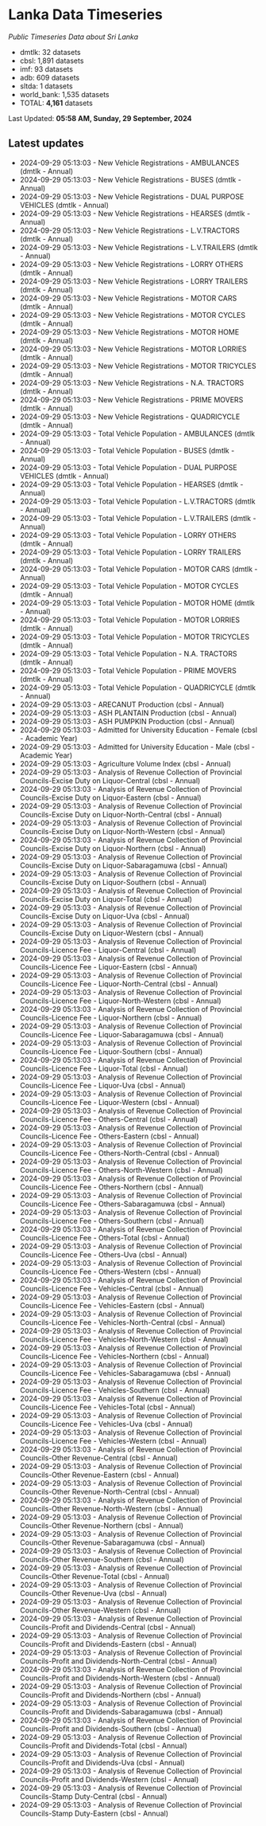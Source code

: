 # Lanka Data Timeseries
*Public Timeseries Data about Sri Lanka*

* dmtlk: 32 datasets
* cbsl: 1,891 datasets
* imf: 93 datasets
* adb: 609 datasets
* sltda: 1 datasets
* world_bank: 1,535 datasets
* TOTAL: **4,161** datasets

Last Updated: **05:58 AM, Sunday, 29 September, 2024**

## Latest updates

* 2024-09-29 05:13:03 - New Vehicle Registrations - AMBULANCES (dmtlk - Annual)
* 2024-09-29 05:13:03 - New Vehicle Registrations - BUSES (dmtlk - Annual)
* 2024-09-29 05:13:03 - New Vehicle Registrations - DUAL PURPOSE VEHICLES (dmtlk - Annual)
* 2024-09-29 05:13:03 - New Vehicle Registrations - HEARSES (dmtlk - Annual)
* 2024-09-29 05:13:03 - New Vehicle Registrations - L.V.TRACTORS (dmtlk - Annual)
* 2024-09-29 05:13:03 - New Vehicle Registrations - L.V.TRAILERS (dmtlk - Annual)
* 2024-09-29 05:13:03 - New Vehicle Registrations - LORRY OTHERS (dmtlk - Annual)
* 2024-09-29 05:13:03 - New Vehicle Registrations - LORRY TRAILERS (dmtlk - Annual)
* 2024-09-29 05:13:03 - New Vehicle Registrations - MOTOR CARS (dmtlk - Annual)
* 2024-09-29 05:13:03 - New Vehicle Registrations - MOTOR CYCLES (dmtlk - Annual)
* 2024-09-29 05:13:03 - New Vehicle Registrations - MOTOR HOME (dmtlk - Annual)
* 2024-09-29 05:13:03 - New Vehicle Registrations - MOTOR LORRIES (dmtlk - Annual)
* 2024-09-29 05:13:03 - New Vehicle Registrations - MOTOR TRICYCLES (dmtlk - Annual)
* 2024-09-29 05:13:03 - New Vehicle Registrations - N.A. TRACTORS (dmtlk - Annual)
* 2024-09-29 05:13:03 - New Vehicle Registrations - PRIME MOVERS (dmtlk - Annual)
* 2024-09-29 05:13:03 - New Vehicle Registrations - QUADRICYCLE (dmtlk - Annual)
* 2024-09-29 05:13:03 - Total Vehicle Population - AMBULANCES (dmtlk - Annual)
* 2024-09-29 05:13:03 - Total Vehicle Population - BUSES (dmtlk - Annual)
* 2024-09-29 05:13:03 - Total Vehicle Population - DUAL PURPOSE VEHICLES (dmtlk - Annual)
* 2024-09-29 05:13:03 - Total Vehicle Population - HEARSES (dmtlk - Annual)
* 2024-09-29 05:13:03 - Total Vehicle Population - L.V.TRACTORS (dmtlk - Annual)
* 2024-09-29 05:13:03 - Total Vehicle Population - L.V.TRAILERS (dmtlk - Annual)
* 2024-09-29 05:13:03 - Total Vehicle Population - LORRY OTHERS (dmtlk - Annual)
* 2024-09-29 05:13:03 - Total Vehicle Population - LORRY TRAILERS (dmtlk - Annual)
* 2024-09-29 05:13:03 - Total Vehicle Population - MOTOR CARS (dmtlk - Annual)
* 2024-09-29 05:13:03 - Total Vehicle Population - MOTOR CYCLES (dmtlk - Annual)
* 2024-09-29 05:13:03 - Total Vehicle Population - MOTOR HOME (dmtlk - Annual)
* 2024-09-29 05:13:03 - Total Vehicle Population - MOTOR LORRIES (dmtlk - Annual)
* 2024-09-29 05:13:03 - Total Vehicle Population - MOTOR TRICYCLES (dmtlk - Annual)
* 2024-09-29 05:13:03 - Total Vehicle Population - N.A. TRACTORS (dmtlk - Annual)
* 2024-09-29 05:13:03 - Total Vehicle Population - PRIME MOVERS (dmtlk - Annual)
* 2024-09-29 05:13:03 - Total Vehicle Population - QUADRICYCLE (dmtlk - Annual)
* 2024-09-29 05:13:03 - ARECANUT Production (cbsl - Annual)
* 2024-09-29 05:13:03 - ASH PLANTAIN Production (cbsl - Annual)
* 2024-09-29 05:13:03 - ASH PUMPKIN Production (cbsl - Annual)
* 2024-09-29 05:13:03 - Admitted for University Education - Female (cbsl - Academic Year)
* 2024-09-29 05:13:03 - Admitted for University Education - Male (cbsl - Academic Year)
* 2024-09-29 05:13:03 - Agriculture Volume Index (cbsl - Annual)
* 2024-09-29 05:13:03 - Analysis of Revenue Collection of Provincial Councils-Excise Duty on Liquor-Central (cbsl - Annual)
* 2024-09-29 05:13:03 - Analysis of Revenue Collection of Provincial Councils-Excise Duty on Liquor-Eastern (cbsl - Annual)
* 2024-09-29 05:13:03 - Analysis of Revenue Collection of Provincial Councils-Excise Duty on Liquor-North-Central (cbsl - Annual)
* 2024-09-29 05:13:03 - Analysis of Revenue Collection of Provincial Councils-Excise Duty on Liquor-North-Western (cbsl - Annual)
* 2024-09-29 05:13:03 - Analysis of Revenue Collection of Provincial Councils-Excise Duty on Liquor-Northern (cbsl - Annual)
* 2024-09-29 05:13:03 - Analysis of Revenue Collection of Provincial Councils-Excise Duty on Liquor-Sabaragamuwa (cbsl - Annual)
* 2024-09-29 05:13:03 - Analysis of Revenue Collection of Provincial Councils-Excise Duty on Liquor-Southern (cbsl - Annual)
* 2024-09-29 05:13:03 - Analysis of Revenue Collection of Provincial Councils-Excise Duty on Liquor-Total (cbsl - Annual)
* 2024-09-29 05:13:03 - Analysis of Revenue Collection of Provincial Councils-Excise Duty on Liquor-Uva (cbsl - Annual)
* 2024-09-29 05:13:03 - Analysis of Revenue Collection of Provincial Councils-Excise Duty on Liquor-Western (cbsl - Annual)
* 2024-09-29 05:13:03 - Analysis of Revenue Collection of Provincial Councils-Licence Fee - Liquor-Central (cbsl - Annual)
* 2024-09-29 05:13:03 - Analysis of Revenue Collection of Provincial Councils-Licence Fee - Liquor-Eastern (cbsl - Annual)
* 2024-09-29 05:13:03 - Analysis of Revenue Collection of Provincial Councils-Licence Fee - Liquor-North-Central (cbsl - Annual)
* 2024-09-29 05:13:03 - Analysis of Revenue Collection of Provincial Councils-Licence Fee - Liquor-North-Western (cbsl - Annual)
* 2024-09-29 05:13:03 - Analysis of Revenue Collection of Provincial Councils-Licence Fee - Liquor-Northern (cbsl - Annual)
* 2024-09-29 05:13:03 - Analysis of Revenue Collection of Provincial Councils-Licence Fee - Liquor-Sabaragamuwa (cbsl - Annual)
* 2024-09-29 05:13:03 - Analysis of Revenue Collection of Provincial Councils-Licence Fee - Liquor-Southern (cbsl - Annual)
* 2024-09-29 05:13:03 - Analysis of Revenue Collection of Provincial Councils-Licence Fee - Liquor-Total (cbsl - Annual)
* 2024-09-29 05:13:03 - Analysis of Revenue Collection of Provincial Councils-Licence Fee - Liquor-Uva (cbsl - Annual)
* 2024-09-29 05:13:03 - Analysis of Revenue Collection of Provincial Councils-Licence Fee - Liquor-Western (cbsl - Annual)
* 2024-09-29 05:13:03 - Analysis of Revenue Collection of Provincial Councils-Licence Fee - Others-Central (cbsl - Annual)
* 2024-09-29 05:13:03 - Analysis of Revenue Collection of Provincial Councils-Licence Fee - Others-Eastern (cbsl - Annual)
* 2024-09-29 05:13:03 - Analysis of Revenue Collection of Provincial Councils-Licence Fee - Others-North-Central (cbsl - Annual)
* 2024-09-29 05:13:03 - Analysis of Revenue Collection of Provincial Councils-Licence Fee - Others-North-Western (cbsl - Annual)
* 2024-09-29 05:13:03 - Analysis of Revenue Collection of Provincial Councils-Licence Fee - Others-Northern (cbsl - Annual)
* 2024-09-29 05:13:03 - Analysis of Revenue Collection of Provincial Councils-Licence Fee - Others-Sabaragamuwa (cbsl - Annual)
* 2024-09-29 05:13:03 - Analysis of Revenue Collection of Provincial Councils-Licence Fee - Others-Southern (cbsl - Annual)
* 2024-09-29 05:13:03 - Analysis of Revenue Collection of Provincial Councils-Licence Fee - Others-Total (cbsl - Annual)
* 2024-09-29 05:13:03 - Analysis of Revenue Collection of Provincial Councils-Licence Fee - Others-Uva (cbsl - Annual)
* 2024-09-29 05:13:03 - Analysis of Revenue Collection of Provincial Councils-Licence Fee - Others-Western (cbsl - Annual)
* 2024-09-29 05:13:03 - Analysis of Revenue Collection of Provincial Councils-Licence Fee - Vehicles-Central (cbsl - Annual)
* 2024-09-29 05:13:03 - Analysis of Revenue Collection of Provincial Councils-Licence Fee - Vehicles-Eastern (cbsl - Annual)
* 2024-09-29 05:13:03 - Analysis of Revenue Collection of Provincial Councils-Licence Fee - Vehicles-North-Central (cbsl - Annual)
* 2024-09-29 05:13:03 - Analysis of Revenue Collection of Provincial Councils-Licence Fee - Vehicles-North-Western (cbsl - Annual)
* 2024-09-29 05:13:03 - Analysis of Revenue Collection of Provincial Councils-Licence Fee - Vehicles-Northern (cbsl - Annual)
* 2024-09-29 05:13:03 - Analysis of Revenue Collection of Provincial Councils-Licence Fee - Vehicles-Sabaragamuwa (cbsl - Annual)
* 2024-09-29 05:13:03 - Analysis of Revenue Collection of Provincial Councils-Licence Fee - Vehicles-Southern (cbsl - Annual)
* 2024-09-29 05:13:03 - Analysis of Revenue Collection of Provincial Councils-Licence Fee - Vehicles-Total (cbsl - Annual)
* 2024-09-29 05:13:03 - Analysis of Revenue Collection of Provincial Councils-Licence Fee - Vehicles-Uva (cbsl - Annual)
* 2024-09-29 05:13:03 - Analysis of Revenue Collection of Provincial Councils-Licence Fee - Vehicles-Western (cbsl - Annual)
* 2024-09-29 05:13:03 - Analysis of Revenue Collection of Provincial Councils-Other Revenue-Central (cbsl - Annual)
* 2024-09-29 05:13:03 - Analysis of Revenue Collection of Provincial Councils-Other Revenue-Eastern (cbsl - Annual)
* 2024-09-29 05:13:03 - Analysis of Revenue Collection of Provincial Councils-Other Revenue-North-Central (cbsl - Annual)
* 2024-09-29 05:13:03 - Analysis of Revenue Collection of Provincial Councils-Other Revenue-North-Western (cbsl - Annual)
* 2024-09-29 05:13:03 - Analysis of Revenue Collection of Provincial Councils-Other Revenue-Northern (cbsl - Annual)
* 2024-09-29 05:13:03 - Analysis of Revenue Collection of Provincial Councils-Other Revenue-Sabaragamuwa (cbsl - Annual)
* 2024-09-29 05:13:03 - Analysis of Revenue Collection of Provincial Councils-Other Revenue-Southern (cbsl - Annual)
* 2024-09-29 05:13:03 - Analysis of Revenue Collection of Provincial Councils-Other Revenue-Total (cbsl - Annual)
* 2024-09-29 05:13:03 - Analysis of Revenue Collection of Provincial Councils-Other Revenue-Uva (cbsl - Annual)
* 2024-09-29 05:13:03 - Analysis of Revenue Collection of Provincial Councils-Other Revenue-Western (cbsl - Annual)
* 2024-09-29 05:13:03 - Analysis of Revenue Collection of Provincial Councils-Profit and Dividends-Central (cbsl - Annual)
* 2024-09-29 05:13:03 - Analysis of Revenue Collection of Provincial Councils-Profit and Dividends-Eastern (cbsl - Annual)
* 2024-09-29 05:13:03 - Analysis of Revenue Collection of Provincial Councils-Profit and Dividends-North-Central (cbsl - Annual)
* 2024-09-29 05:13:03 - Analysis of Revenue Collection of Provincial Councils-Profit and Dividends-North-Western (cbsl - Annual)
* 2024-09-29 05:13:03 - Analysis of Revenue Collection of Provincial Councils-Profit and Dividends-Northern (cbsl - Annual)
* 2024-09-29 05:13:03 - Analysis of Revenue Collection of Provincial Councils-Profit and Dividends-Sabaragamuwa (cbsl - Annual)
* 2024-09-29 05:13:03 - Analysis of Revenue Collection of Provincial Councils-Profit and Dividends-Southern (cbsl - Annual)
* 2024-09-29 05:13:03 - Analysis of Revenue Collection of Provincial Councils-Profit and Dividends-Total (cbsl - Annual)
* 2024-09-29 05:13:03 - Analysis of Revenue Collection of Provincial Councils-Profit and Dividends-Uva (cbsl - Annual)
* 2024-09-29 05:13:03 - Analysis of Revenue Collection of Provincial Councils-Profit and Dividends-Western (cbsl - Annual)
* 2024-09-29 05:13:03 - Analysis of Revenue Collection of Provincial Councils-Stamp Duty-Central (cbsl - Annual)
* 2024-09-29 05:13:03 - Analysis of Revenue Collection of Provincial Councils-Stamp Duty-Eastern (cbsl - Annual)